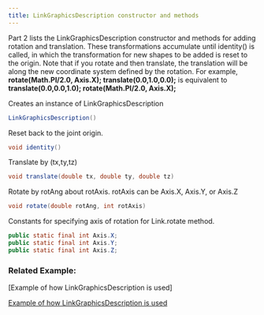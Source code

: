 ```yaml
---
title: LinkGraphicsDescription constructor and methods
---
```


Part 2 lists the LinkGraphicsDescription constructor and methods for adding rotation and translation. These transformations accumulate until identity() is called,
in which the transformation for new shapes to be added is reset to the origin. Note that if you rotate and then translate, the translation will be along the new coordinate system defined by the rotation.
For example, **rotate(Math.PI/2.0, Axis.X); translate(0.0,1.0,0.0);** is equivalent to **translate(0.0,0.0,1.0); rotate(Math.PI/2.0, Axis.X);**

Creates an instance of LinkGraphicsDescription
```java
LinkGraphicsDescription()
```

Reset back to the joint origin.
```java
void identity()
```

Translate by (tx,ty,tz)
```java
void translate(double tx, double ty, double tz)
```


Rotate by rotAng about rotAxis. rotAxis can be Axis.X, Axis.Y, or Axis.Z
```java
void rotate(double rotAng, int rotAxis)
```

Constants for specifying axis of rotation for Link.rotate method.
```java
public static final int Axis.X; 
public static final int Axis.Y; 
public static final int Axis.Z;
```

### Related Example:  
[Example of how LinkGraphicsDescription is used]

[Example of how LinkGraphicsDescription is used](https://ihmcroboticsdocs.github.io/simulation-construction-set/docs/05-creating-links.html)
